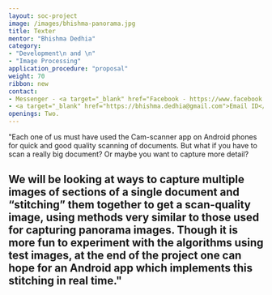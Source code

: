 ```yaml
---
layout: soc-project
image: /images/bhishma-panorama.jpg
title: Texter
mentor: "Bhishma Dedhia"
category:
- "Development\n and \n"
- "Image Processing"
application_procedure: "proposal"
weight: 70
ribbon: new
contact:
- Messenger - <a target="_blank" href="Facebook - https://www.facebook.com/bhishma.dedhia>Bhishma Dedhia/a>
- <a target="_blank" href="https://bhishma.dedhia@gmail.com">Email ID</a> - bhishma.dedhia@gmail.com
openings: Two.
---
```


"Each one of us must have used the Cam-scanner app on Android phones for quick and good quality scanning of documents. But what if you have to scan a really big document? Or maybe you want to capture more detail?
<!--break-->
We will be looking at ways to capture multiple images of sections of a single document and “stitching” them together to get a scan-quality image, using methods very similar to those used for capturing panorama images. Though it is more fun to experiment with the algorithms using test images, at the end of the project one can hope for an Android app which implements this stitching in real time."
---
